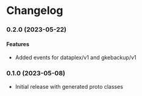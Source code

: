 # Changelog

### 0.2.0 (2023-05-22)

#### Features

* Added events for dataplex/v1 and gkebackup/v1 

### 0.1.0 (2023-05-08)

* Initial release with generated proto classes
